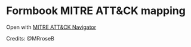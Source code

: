 # Formbook MITRE ATT&CK mapping

Open with [MITRE ATT&CK Navigator](https://mitre-attack.github.io/attack-navigator/)

Credits: @MRroseB